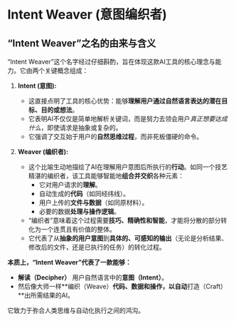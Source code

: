 # Intent Weaver (意图编织者)

## “Intent Weaver”之名的由来与含义

“Intent Weaver”这个名字经过仔细斟酌，旨在体现这款AI工具的核心理念与能力。它由两个关键概念组成：

1.  **Intent (意图):**
    *   这直接点明了工具的核心优势：能够**理解用户通过自然语言表达的潜在目标、目的或想法**。
    *   它表明AI不仅仅是简单地解析关键词，而是努力去领会用户*真正想要达成什么*，即使请求是抽象或复杂的。
    *   它强调了交互始于用户的**自然思维过程**，而非死板僵硬的命令。

2.  **Weaver (编织者):**
    *   这个比喻生动地描绘了AI在理解用户意图后所执行的**行动**。如同一个技艺精湛的编织者，该工具能够智能地**组合并交织**各种元素：
        *   它对用户请求的**理解**。
        *   自动生成的**代码**（如同经纬线）。
        *   用户上传的**文件与数据**（如同原材料）。
        *   必要的数据**处理与操作逻辑**。
    *   “编织者”意味着这个过程需要**技巧、精确性和智能**，才能将分散的部分转化为一个连贯且有价值的整体。
    *   它代表了从**抽象的用户意图**到**具体的、可感知的输出**（无论是分析结果、修改后的文件，还是已执行的任务）的转化过程。

**本质上，“Intent Weaver”代表了一款能够：**

*   **解读（Decipher）** 用户自然语言中的**意图（Intent）**。
*   然后像大师一样**编织（Weave）**代码、数据和操作，以自动**打造（Craft）**出所需结果的AI。

它致力于弥合人类思维与自动化执行之间的鸿沟。